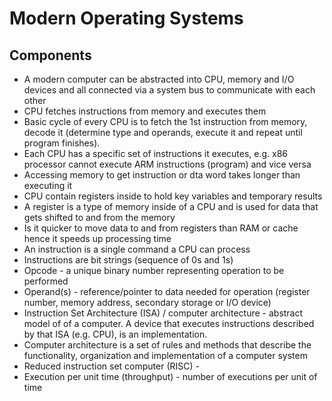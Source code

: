 # Modern Operating Systems

## Components

- A modern computer can be abstracted into CPU, memory and I/O devices and all
  connected via a system bus to communicate with each other
- CPU fetches instructions from memory and executes them
- Basic cycle of every CPU is to fetch the 1st instruction from memory, decode
  it (determine type and operands, execute it and repeat until program finishes).
- Each CPU has a specific set of instructions it executes, e.g. x86 processor
  cannot execute ARM instructions (program) and vice versa
- Accessing memory to get instruction or dta word takes longer than executing it
- CPU contain registers inside to hold key variables and temporary results
- A register is a type of memory inside of a CPU and is used for data that gets
  shifted to and from the memory
- Is it quicker to move data to and from registers than RAM or cache hence it
  speeds up processing time
- An instruction is a single command a CPU can process
- Instructions are bit strings (sequence of 0s and 1s)
- Opcode - a unique binary number representing operation to be performed
- Operand(s) - reference/pointer to data needed for operation (register number,
  memory address, secondary storage or I/O device)
- Instruction Set Architecture (ISA) / computer architecture - abstract model of
  of a computer. A device that executes instructions described by that ISA (e.g.
  CPU), is an implementation. 
- Computer architecture is a set of rules and methods that describe the
  functionality, organization and implementation of a computer system
- Reduced instruction set computer (RISC) - 
- Execution per unit time (throughput) - number of executions per unit of time
